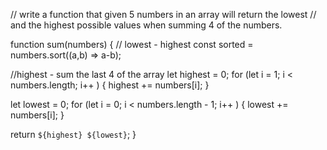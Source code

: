 // write a function that given 5 numbers in an array will return the lowest
// and the highest possible values when summing 4 of the numbers.

function sum(numbers) {
// lowest - highest
const sorted = numbers.sort((a,b) => a-b);

//highest - sum the last 4 of the array
let highest = 0;
for (let i = 1; i < numbers.length; i++ ) {
highest += numbers[i];
}

let lowest = 0;
for (let i = 0; i < numbers.length - 1; i++ ) {
lowest += numbers[i];
}

return `${highest} ${lowest}`;
}
